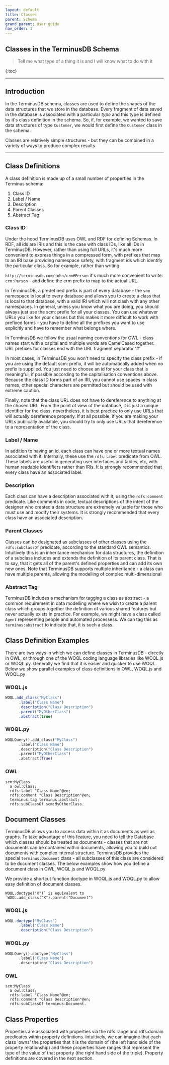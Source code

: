 ```yaml
---
layout: default
title: Classes
parent: Schema
grand_parent: User guide
nav_order: 1
---
```


## Classes in the TerminusDB Schema

>
> Tell me what type of a thing it is and I will know what to do with it
>

{:toc}

---

## Introduction

In the TerminusDB schema, classes are used to define the shapes of the data structures that we store in the database.  Every fragment of data saved in the database is associated with a particular *type* and this type is defined by it's class definition in the schema. So, if, for example, we wanted to save data structures of type `Customer`, we would first define the `Customer` class in the schema.  

Classes are relatively simple structures - but they can be combined in a variety of ways to produce complex results.

---

## Class Definitions

A class definition is made up of a small number of properties in the Terminus schema:

1. Class ID
2. Label / Name
3. Description
4. Parent Classes
5. Abstract Tag

### Class ID

Under the hood TerminusDB uses OWL and RDF for defining Schemas. In RDF, all ids are IRIs and this is the case with class IDs, like all IDs in TerminusDB. However, rather than using full URLs, it's much more convenient to express things in a compressed form, with prefixes that map to an IRI base providing namespace safety, with fragment ids which identify the particular class. So for example, rather than writing

`http://terminusdb.com/john/crm#Person` it's much more convenient to write: `crm:Person` - and define the crm prefix to map to the actual URL.

In TerminusDB, a predefined prefix is part of every database - the `scm` namespace is local to every database and allows you to create a class that is local to that database, with a valid IRI which will not clash with any other namespaces. In general, unless you know what you are doing, you should always just use the scm: prefix for all your classes. You can use whatever URLs you like for your classes but this makes it more difficult to work with prefixed forms - you have to define all the prefixes you want to use explicitly and have to remember what belongs where.  

In TerminusDB we follow the usual naming conventions for OWL - class names start with a capital and multiple words are CamelCased together. URL prefixes for classes end with the URL fragment separator '#'

In most cases, in TerminusDB you won't need to specify the class prefix - if you are using the default scm: prefix, it will be automatically added when no prefix is supplied. You just need to choose an id for your class that is meaningful, if possible according to the capitalisation conventions above. Because the class ID forms part of an IRI, you cannot use spaces in class names, other special characters are permitted but should be used with extreme caution.

Finally, note that the class URL does not have to dereference to anything at the chosen URL. From the point of view of the database, it is just a unique identifier for the class, nevertheless, it is best practice to only use URLs that will actually dereference properly. If at all possible, if you are making your URLs publically availalble, you should try to only use URLs that dereference to a representation of the class.

### Label / Name

In addition to having an id, each class can have one or more textual names associated with it. Internally, these use the `rdfs:label` predicate from OWL. These labels are useful in generating user interfaces and tables, etc, with human readable identifiers rather than IRIs. It is strongly recommended that every class have an associated label.

### Description

Each class can have a description associated with it, using the `rdfs:comment` predicate. Like comments in code, textual descriptions of the intent of the designer who created a data structure are extremely valuable for those who must use and modify their systems. It is strongly recommended that every class have an associated description.

### Parent Classes

Classes can be designated as subclasses of other classes using the `rdfs:subClassOf` predicate, according to the standard OWL semantics. Intuitively this is an inheritance mechanism for data structures, the definition of a subclass includes and extends the definition of its parent class. That is to say, that it gets all of the parent's defined properties and can add its own new ones.  Note that TerminusDB supports multiple inheritance - a class can have multiple parents, allowing the modelling of complex multi-dimensional

### Abstract Tag

TerminusDB includes a mechanism for tagging a class as abstract - a common requirement in data modelling where we wish to create a parent class which groups together the definition of various shared features but never actually exists in practice. For example, we might have a class called `Agent` representing people and automated processess. We can tag this as `terminus:abstract` to indicate that, it is such a class.

## Class Definition Examples

There are two ways in which we can define classes in TerminusDB - directly in OWL, or through one of the WOQL coding language libraries like WOQL.js or WOQL.py. Generally we find that it is easier and quicker to use WOQL.  Below we show parallel examples of class definitions in OWL, WOQL.js and WOQL.py

### WOQL.js

<div class="code-example">

```js
WOQL.add_class("MyClass")
      .label("Class Name")
      .description("Class Description")
      .parent("MyOtherClass")
      .abstract(true)
```
</div>

### WOQL.py

<div class="code-example">

```py
WOQLQuery().add_class("MyClass")
      .label("Class Name")
      .description("Class Description")
      .parent("MyOtherClass")
      .abstract(True)
```
</div>

### OWL

<div class="code-example">

```ttl
scm:MyClass
  a owl:Class;
  rdfs:label "Class Name"@en;
  rdfs:comment "Class Description"@en;
  terminus:tag terminus:abstract;
  rdfs:subClassOf scm:MyOtherClass.
```
</div>


## Document Classes

TerminusDB allows you to access data within it as documents as well as graphs. To take advantage of this feature, you need to tell the Database which classes should be treated as documents - classes that are not documents can be contained within documents, allowing you to build out documents with complex internal structure.  TerminusDB provides the special `terminus:Document` class - all subclasses of this class are considered to be document classes. The below examples show how you define a document class in OWL, WOQL.js and WOQL.py

We provide a shortcut function doctype in WOQL.js and WOQL.py to allow easy definition of document classes.

```WOQL.doctype("X")` is equivalent to `WOQL.add_class("X").parent("Document")```

### WOQL.js

<div class="code-example">

```js
WOQL.doctype("MyClass")
      .label("Class Name")
      .description("Class Description")
```
</div>

### WOQL.py

<div class="code-example">

```py
WOQLQuery().doctype("MyClass")
      .label("Class Name")
      .description("Class Description")
```
</div>


### OWL

<div class="code-example">

```ttl
scm:MyClass
  a owl:Class;
  rdfs:label "Class Name"@en;
  rdfs:comment "Class Description"@en;
  rdfs:subClassOf terminus:Document.
```
</div>

## Class Properties

Properties are associated with properties via the rdfs:range and rdfs:domain predicates within property definitions.  Intuitively, we can imagine that each class 'owns' the properties that it is the domain of (the left hand side of the property relationship) and these properties have ranges that represent the type of the value of that property (the right hand side of the triple). Property definitions are covered in the next section.
